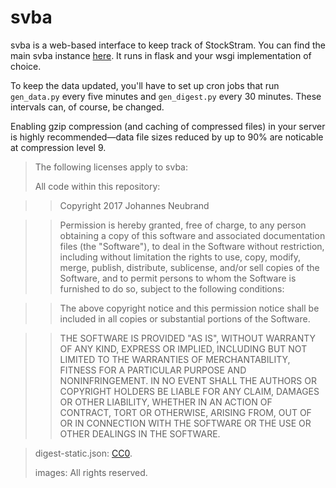 # svba

svba is a web-based interface to keep track of StockStram. You can find the main
svba instance [here](https://svba.null.ist). It runs in flask and your wsgi
implementation of choice.

To keep the data updated, you'll have to set up cron jobs that run `gen_data.py`
every five minutes and `gen_digest.py` every 30 minutes. These intervals can,
of course, be changed.

Enabling gzip compression (and caching of compressed files) in your server is
highly recommended—data file sizes reduced by up to 90% are noticable at
compression level 9.


>The following licenses apply to svba:
>
>All code within this repository:

>>Copyright 2017 Johannes Neubrand

>>Permission is hereby granted, free of charge, to any person obtaining a copy of this software and associated documentation files (the "Software"), to deal in the Software without restriction, including without limitation the rights to use, copy, modify, merge, publish, distribute, sublicense, and/or sell copies of the Software, and to permit persons to whom the Software is furnished to do so, subject to the following conditions:

>>The above copyright notice and this permission notice shall be included in all copies or substantial portions of the Software.

>>THE SOFTWARE IS PROVIDED "AS IS", WITHOUT WARRANTY OF ANY KIND, EXPRESS OR IMPLIED, INCLUDING BUT NOT LIMITED TO THE WARRANTIES OF MERCHANTABILITY, FITNESS FOR A PARTICULAR PURPOSE AND NONINFRINGEMENT. IN NO EVENT SHALL THE AUTHORS OR COPYRIGHT HOLDERS BE LIABLE FOR ANY CLAIM, DAMAGES OR OTHER LIABILITY, WHETHER IN AN ACTION OF CONTRACT, TORT OR OTHERWISE, ARISING FROM, OUT OF OR IN CONNECTION WITH THE SOFTWARE OR THE USE OR OTHER DEALINGS IN THE SOFTWARE.

>digest-static.json: [CC0](https://creativecommons.org/choose/zero/).
>
>images: All rights reserved.
